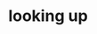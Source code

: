 ---
title: "looking up"
hashtag: looking-up
opposite: looking down
property: looking-up
related: sky
type: hashtag
---